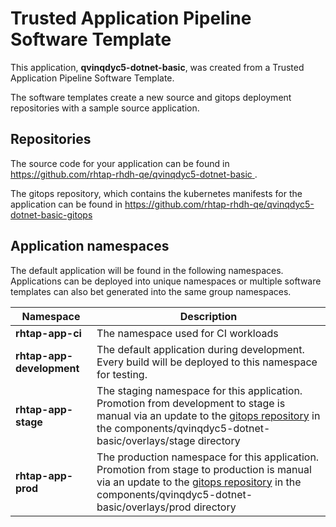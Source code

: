 # Trusted Application Pipeline Software Template

This application, **qvinqdyc5-dotnet-basic**, was created from a Trusted Application Pipeline Software Template.

The software templates create a new source and gitops deployment repositories with a sample source application. 

## Repositories

The source code for your application can be found in [https://github.com/rhtap-rhdh-qe/qvinqdyc5-dotnet-basic ](https://github.com/rhtap-rhdh-qe/qvinqdyc5-dotnet-basic ).
 
The gitops repository, which contains the kubernetes manifests for the application can be found in 
[https://github.com/rhtap-rhdh-qe/qvinqdyc5-dotnet-basic-gitops ](https://github.com/rhtap-rhdh-qe/qvinqdyc5-dotnet-basic-gitops ) 

## Application namespaces 

The default application will be found in the following namespaces. Applications can be deployed into unique namespaces or multiple software templates can also bet generated into the same group namespaces.  

|  Namespace   |  Description   |  
| -------- | -------- |
| **rhtap-app-ci** | The namespace used for CI workloads |
| **rhtap-app-development** | The default application during development. Every build will be deployed to this namespace for testing. |
| **rhtap-app-stage** | The staging namespace for this application. Promotion from development to stage is manual via an update to the [gitops repository](https://github.com/rhtap-rhdh-qe/qvinqdyc5-dotnet-basic-gitops ) in the components/qvinqdyc5-dotnet-basic/overlays/stage directory |
| **rhtap-app-prod** | The production namespace for this application. Promotion from stage to production is manual via an update to the [gitops repository](https://github.com/rhtap-rhdh-qe/qvinqdyc5-dotnet-basic-gitops ) in the components/qvinqdyc5-dotnet-basic/overlays/prod directory |